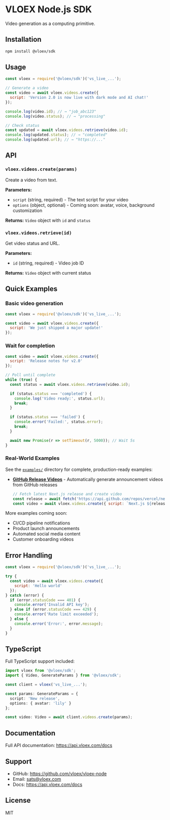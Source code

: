 # VLOEX Node.js SDK

Video generation as a computing primitive.

## Installation

```bash
npm install @vloex/sdk
```

## Usage

```javascript
const vloex = require('@vloex/sdk')('vs_live_...');

// Generate a video
const video = await vloex.videos.create({
  script: 'Version 2.0 is now live with dark mode and AI chat!'
});

console.log(video.id); // → "job_abc123"
console.log(video.status); // → "processing"

// Check status
const updated = await vloex.videos.retrieve(video.id);
console.log(updated.status); // → "completed"
console.log(updated.url); // → "https://..."
```

## API

### `vloex.videos.create(params)`

Create a video from text.

**Parameters:**
- `script` (string, required) - The text script for your video
- `options` (object, optional) - Coming soon: avatar, voice, background customization

**Returns:** `Video` object with `id` and `status`

### `vloex.videos.retrieve(id)`

Get video status and URL.

**Parameters:**
- `id` (string, required) - Video job ID

**Returns:** `Video` object with current status

## Quick Examples

### Basic video generation

```javascript
const vloex = require('@vloex/sdk')('vs_live_...');

const video = await vloex.videos.create({
  script: 'We just shipped a major update!'
});
```

### Wait for completion

```javascript
const video = await vloex.videos.create({
  script: 'Release notes for v2.0'
});

// Poll until complete
while (true) {
  const status = await vloex.videos.retrieve(video.id);

  if (status.status === 'completed') {
    console.log('Video ready:', status.url);
    break;
  }

  if (status.status === 'failed') {
    console.error('Failed:', status.error);
    break;
  }

  await new Promise(r => setTimeout(r, 5000)); // Wait 5s
}
```

### Real-World Examples

See the [`examples/`](./examples) directory for complete, production-ready examples:

- **[GitHub Release Videos](./examples/github-release-video.js)** - Automatically generate announcement videos from GitHub releases
  ```javascript
  // Fetch latest Next.js release and create video
  const release = await fetch('https://api.github.com/repos/vercel/next.js/releases/latest').then(r => r.json());
  const video = await vloex.videos.create({ script: `Next.js ${release.tag_name} released!` });
  ```

More examples coming soon:
- CI/CD pipeline notifications
- Product launch announcements
- Automated social media content
- Customer onboarding videos

## Error Handling

```javascript
const vloex = require('@vloex/sdk')('vs_live_...');

try {
  const video = await vloex.videos.create({
    script: 'Hello world'
  });
} catch (error) {
  if (error.statusCode === 401) {
    console.error('Invalid API key');
  } else if (error.statusCode === 429) {
    console.error('Rate limit exceeded');
  } else {
    console.error('Error:', error.message);
  }
}
```

## TypeScript

Full TypeScript support included:

```typescript
import vloex from '@vloex/sdk';
import { Video, GenerateParams } from '@vloex/sdk';

const client = vloex('vs_live_...');

const params: GenerateParams = {
  script: 'New release',
  options: { avatar: 'lily' }
};

const video: Video = await client.videos.create(params);
```

## Documentation

Full API documentation: https://api.vloex.com/docs

## Support

- GitHub: https://github.com/vloex/vloex-node
- Email: sats@vloex.com
- Docs: https://api.vloex.com/docs

## License

MIT
